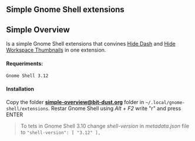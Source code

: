 ## Simple Gnome Shell extensions

## Simple Overview
Is a simple Gnome Shell extensions that convines [Hide Dash](https://github.com/xenatt/Minimalism-Gnome-Shell/tree/master/hide-dash%40xenatt.github.com) and [Hide Workspace Thumbnails](https://github.com/xenatt/Minimalism-Gnome-Shell/tree/master/hide-workspace%40xenatt.github.com) in one extension. 

#### Requeriments:
	Gnome Shell 3.12

#### Installation
Copy the folder **simple-overview@bit-dust.org** folder in `~/.local/gnome-shell/extensions`.
Restar Gnome Shell using *Alt + F2* write "r" and press ENTER

> To tets in Gnome Shell 3.10 change *shell-version* in *metadata.json* file to 
``
"shell-version": [
  	  	"3.12"
  	],
``